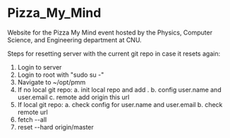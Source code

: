 # Pizza_My_Mind

Website for the Pizza My Mind event hosted by the Physics, Computer Science, and Engineering department at CNU.

Steps for resetting server with the current git repo in case it resets again:
1. Login to server
2. Login to root with "sudo su -"
3. Navigate to ~/opt/pmm
4. If no local git repo:
  a. init local repo and add .
  b. config user.name and user.email
  c. remote add origin this url
5. If local git repo:
  a. check config for user.name and user.email
  b. check remote url
6. fetch --all
7. reset --hard origin/master

